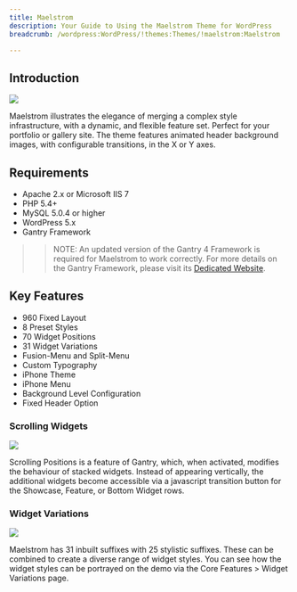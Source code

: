 ```yaml
---
title: Maelstrom
description: Your Guide to Using the Maelstrom Theme for WordPress
breadcrumb: /wordpress:WordPress/!themes:Themes/!maelstrom:Maelstrom

---
```


Introduction
-----

![][maelstrom]

Maelstrom illustrates the elegance of merging a complex style infrastructure, with a dynamic, and flexible feature set. Perfect for your portfolio or gallery site. The theme features animated header background images, with configurable transitions, in the X or Y axes.

Requirements
-----

* Apache 2.x or Microsoft IIS 7
* PHP 5.4+
* MySQL 5.0.4 or higher
* WordPress 5.x
* Gantry Framework

>> NOTE: An updated version of the Gantry 4 Framework is required for Maelstrom to work correctly. For more details on the Gantry Framework, please visit its [Dedicated Website][gantry].

Key Features
-----

* 960 Fixed Layout
* 8 Preset Styles
* 70 Widget Positions
* 31 Widget Variations
* Fusion-Menu and Split-Menu
* Custom Typography
* iPhone Theme
* iPhone Menu
* Background Level Configuration
* Fixed Header Option

### Scrolling Widgets

![][scrolling]

Scrolling Positions is a feature of Gantry, which, when activated, modifies the behaviour of stacked widgets. Instead of appearing vertically, the additional widgets become accessible via a javascript transition button for the Showcase, Feature, or Bottom Widget rows.

### Widget Variations

![][variations]

Maelstrom has 31 inbuilt suffixes with 25 stylistic suffixes. These can be combined to create a diverse range of widget styles. You can see how the widget styles can be portrayed on the demo via the Core Features > Widget Variations page.

[gantry]: http://gantry.org/
[gantry_install]: ../../start/gantry.md
[maelstrom]: assets/maelstrom.jpeg
[scrolling]: assets/scrolling.jpg
[variations]: assets/variations.jpg
[bootstrap]: http://twitter.github.com/bootstrap/
